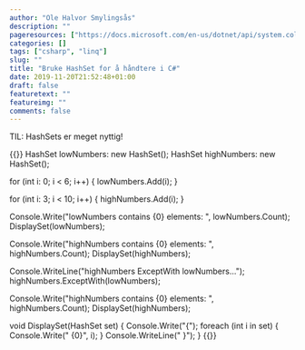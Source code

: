 ```yaml
---
author: "Ole Halvor Smylingsås"
description: ""
pageresources: ["https://docs.microsoft.com/en-us/dotnet/api/system.collections.generic.hashset-1?view=netframework-4.8"]
categories: []
tags: ["csharp", "linq"]     
slug: ""
title: "Bruke HashSet for å håndtere i C#"
date: 2019-11-20T21:52:48+01:00
draft: false
featuretext: ""
featureimg: ""
comments: false
---
```


TIL: HashSets er meget nyttig!
<!--more-->
 
{{<highlight c>}}
HashSet<int> lowNumbers: new HashSet<int>();
HashSet<int> highNumbers: new HashSet<int>();

for (int i: 0; i < 6; i++)
{
    lowNumbers.Add(i);
}

for (int i: 3; i < 10; i++)
{
    highNumbers.Add(i);
}

Console.Write("lowNumbers contains {0} elements: ", lowNumbers.Count);
DisplaySet(lowNumbers);

Console.Write("highNumbers contains {0} elements: ", highNumbers.Count);
DisplaySet(highNumbers);

Console.WriteLine("highNumbers ExceptWith lowNumbers...");
highNumbers.ExceptWith(lowNumbers);

Console.Write("highNumbers contains {0} elements: ", highNumbers.Count);
DisplaySet(highNumbers);

void DisplaySet(HashSet<int> set)
{
    Console.Write("{");
    foreach (int i in set)
    {
        Console.Write(" {0}", i);
    }
    Console.WriteLine(" }");
}
{{</highlight>}}